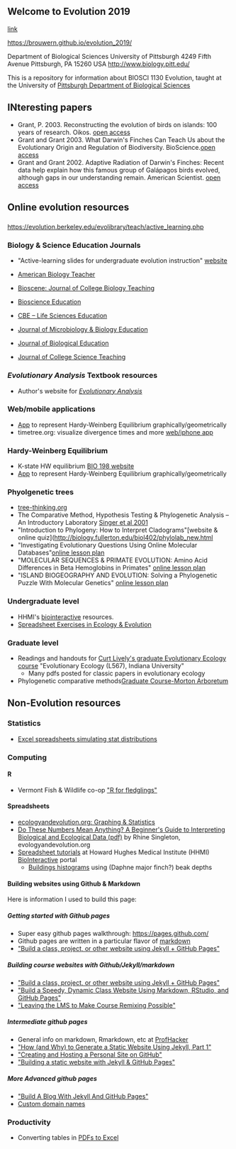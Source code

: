 ## Welcome to Evolution 2019

[link](https://deanattali.com/beautiful-jekyll/)

https://brouwern.github.io/evolution_2019/

Department of Biological Sciences
University of Pittsburgh
4249 Fifth Avenue
Pittsburgh, PA 15260  USA
http://www.biology.pitt.edu/



This is a repository for information about BIOSCI 1130 Evolution, taught at the University of [Pittsburgh Department of Biological Sciences](http://www.biology.pitt.edu/)


## INteresting papers

* Grant, P.  2003.  Reconstructing the evolution of birds on islands: 100 years of research.  Oikos.  [open access](https://www.jstor.org/stable/3547157?casa_token=vrlpImu7D0wAAAAA:57MhbrEgQq1_XYQFtDOXvA0VZRRhb3OgyNdM4Rd_R5GqfMwSTTPyWnp3f7aU7B6_g33ZKmp-PG0TgRXrmpBycNo_bH6IqQoSIZ-NBmey9w7YheL1rBqI&seq=1#page_scan_tab_contents)
* Grant and Grant 2003.  What Darwin's Finches Can Teach Us about the Evolutionary Origin and Regulation of Biodiversity.  BioScience.[open access](https://academic.oup.com/bioscience/article/53/10/965/254944)
* Grant and Grant 2002.  Adaptive Radiation of Darwin's Finches: Recent data help explain how this famous group of Galápagos birds evolved, although gaps in our understanding remain.  American Scientist.  [open access](https://www.jstor.org/stable/27857627?casa_token=i9tTXo1GQMcAAAAA:XSoJbEmtypCijdHxQbADU3guFoAZ78yIEHNKYNWixfAMCHN6sdsbuTVgKSMOrpaYGrsZKPu2yHTgvCXlY4Ujz7NLjLHUmjTq9NL8PQidF5D13R8MhZv7&seq=1#page_scan_tab_contents)

## Online evolution resources

###
 https://evolution.berkeley.edu/evolibrary/teach/active_learning.php

### Biology & Science Education Journals

* "Active-learning slides for undergraduate evolution instruction" [website](https://ucdber.faculty.ucdavis.edu/biology-education-research-journals/)

* [American Biology Teacher](http://www.nabt.org/websites/institution/index.php?p=26)
* [Bioscene: Journal of College Biology Teaching](http://www.acube.org/bioscene/)
* [Bioscience Education](http://www.tandfonline.com/loi/rhep19#.V6LEdJMrLEY)
* [CBE – Life Sciences Education](http://www.lifescied.org/)
* [Journal of Microbiology & Biology Education](http://journals.sfu.ca/asm/index.php/jmbe)
* [Journal of Biological Education](http://www.tandfonline.com/loi/rjbe20)
* [Journal of College Science Teaching](http://www.nsta.org/college/)


### *Evolutionary Analysis* Textbook resources
* Author's website for [*Evolutionary Analysis*](http://wps.pearsoned.com/bc_freeman_evol_5/239/61342/15703574.cw/index.html)


### Web/mobile applications
* [App](https://www.geogebra.org/m/pAZXe5rg) to represent Hardy-Weinberg Equilibrium graphically/geometrically
* timetree.org: visualize divergence times and more [web/iphone app](http://www.timetree.org/)

### Hardy-Weinberg Equilibrium

* K-state HW equilibrium [BIO 198 website](https://www.k-state.edu/parasitology/biology198/hardwein.html)
* [App](https://www.geogebra.org/m/pAZXe5rg) to represent Hardy-Weinberg Equilibrium graphically/geometrically

### Phyolgenetic trees

* [tree-thinking.org](http://www.tree-thinking.org/)
* The Comparative Method, Hypothesis Testing & Phylogenetic Analysis – An Introductory Laboratory [Singer et al 2001](http://www.bioone.org/doi/abs/10.1662/0002-7685%282001%29063%5B0518%3ATCMHTP%5D2.0.CO%3B2)
* "Introduction to Phylogeny: How to Interpret Cladograms"[website & online quiz](http://biology.fullerton.edu/biol402/phylolab_new.html
* "Investigating Evolutionary Questions Using Online Molecular Databases"[online lesson plan](http://www.indiana.edu/~ensiweb/lessons/p.tut.db.html)
* "MOLECULAR SEQUENCES & PRIMATE EVOLUTION: Amino Acid Differences in Beta Hemoglobins in Primates" [online lesson plan](http://www.indiana.edu/~ensiweb/lessons/mol.prim.html)
* "ISLAND BIOGEOGRAPHY AND EVOLUTION: Solving a Phylogenetic Puzzle With Molecular Genetics" [online lesson plan](http://www.indiana.edu/~ensiweb/lessons/island.html)

### Undergraduate level
* HHMI's [biointeractive](https://www.hhmi.org/biointeractive) resources.
* [Spreadsheet Exercises in Ecology & Evolution](http://www.uvm.edu/rsenr/vtcfwru/spreadsheets/?Page=ecologyevolution/ecology_evolution.htm)
  
### Graduate level
* Readings and handouts for [Curt Lively's graduate Evolutionary Ecology course](http://www.indiana.edu/~curtweb/Teaching/L567.html) "Evolutionary Ecology (L567), Indiana University"
  * Many pdfs posted for classic papers in evolutionary ecology
* Phylogenetic comparative methods[Graduate Course-Morton Arboretum](http://systematics.mortonarb.org/lab/teaching/pcm35300.readings.html)



## Non-Evolution resources

### Statistics

* [Excel spreadsheets simulating stat distributions](http://www.quantitativeskills.com/sisa/rojo/distribs.htm)

### Computing 

#### R

* Vermont Fish & Wildlife co-op ["R for fledglings"](https://www.uvm.edu/rsenr/vtcfwru/R/?Page=fledglings/fledglings.htm) 

#### Spreadsheets

* [ecologyandevolution.org: Graphing & Statistics](http://www.ecologyandevolution.org/statspage.html)
* [Do These Numbers Mean Anything? A Beginner's Guide to Interpreting Biological and Ecological Data (pdf)](http://www.ecologyandevolution.org/statsdocs/stats.pdf) by Rhine Singleton, evologyandevolution.org
* [Spreadsheet tutorials](https://www.hhmi.org/biointeractive/spreadsheet-data-analysis-tutorials) at Howard Hughes Medical Institute (HHMI) [BioInteractive](https://www.hhmi.org/biointeractive) portal
  * [Buildings histograms](https://www.hhmi.org/biointeractive/spreadsheet-tutorial-5-histogram) using (Daphne major finch?) beak depths

#### Building websites using Github & Markdown

Here is information I used to build this page:

##### Getting started with Github pages

* Super easy github pages walkthrough: https://pages.github.com/
* Github pages are written in a particular flavor of [markdown](https://guides.github.com/features/mastering-markdown/)
* ["Build a class, project, or other website using Jekyll + GitHub Pages"](https://www.chronicle.com/blogs/profhacker/build-a-class-project-or-other-website-using-jekyll-github-pages/64713)

##### Building course websites with Github/Jekyll/markdown

* ["Build a class, project, or other website using Jekyll + GitHub Pages"](https://www.chronicle.com/blogs/profhacker/build-a-class-project-or-other-website-using-jekyll-github-pages/64713)
* ["Build a Speedy, Dynamic Class Website Using Markdown, RStudio, and GitHub Pages"](https://www.chronicle.com/blogs/profhacker/build-a-speedy-dynamic-class-website-using-markdown-rstudio-and-github-pages/64576)
* ["Leaving the LMS to Make Course Remixing Possible"](https://www.chronicle.com/blogs/profhacker/leaving-the-lms-to-make-course-remixing-possible/62180)


##### Intermediate github pages

* General info on markdown, Rmarkdown, etc at [ProfHacker](https://www.chronicle.com/blogs/profhacker/tag/markdown)
* ["How (and Why) to Generate a Static Website Using Jekyll, Part 1"](https://www.chronicle.com/blogs/profhacker/jekyll1/60913)
* ["Creating and Hosting a Personal Site on GitHub"](http://jmcglone.com/guides/github-pages/)
* ["Building a static website with Jekyll & GitHub Pages"](https://programminghistorian.org/en/lessons/building-static-sites-with-jekyll-github-pages)

##### More Advanced github pages
* ["Build A Blog With Jekyll And GitHub Pages"](https://www.smashingmagazine.com/2014/08/build-blog-jekyll-github-pages/)
* [Custom domain names](https://help.github.com/articles/using-a-custom-domain-with-github-pages/)

### Productivity

* Converting tables in [PDFs to Excel](https://pdftables.com/)

